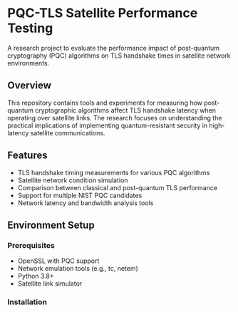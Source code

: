 # PQC-TLS Satellite Performance Testing

A research project to evaluate the performance impact of post-quantum cryptography (PQC) algorithms on TLS handshake times in satellite network environments.

## Overview

This repository contains tools and experiments for measuring how post-quantum cryptographic algorithms affect TLS handshake latency when operating over satellite links. The research focuses on understanding the practical implications of implementing quantum-resistant security in high-latency satellite communications.

## Features

- TLS handshake timing measurements for various PQC algorithms
- Satellite network condition simulation
- Comparison between classical and post-quantum TLS performance
- Support for multiple NIST PQC candidates
- Network latency and bandwidth analysis tools

## Environment Setup

### Prerequisites

- OpenSSL with PQC support
- Network emulation tools (e.g., tc, netem)
- Python 3.8+
- Satellite link simulator

### Installation
